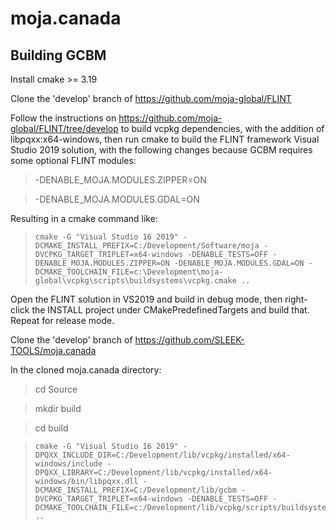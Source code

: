 # moja.canada

## Building GCBM

Install cmake >= 3.19

Clone the 'develop' branch of https://github.com/moja-global/FLINT

Follow the instructions on https://github.com/moja-global/FLINT/tree/develop to build vcpkg dependencies, with the addition of libpqxx:x64-windows, then run cmake to build the FLINT framework Visual Studio 2019 solution, with the following changes because GCBM requires some optional FLINT modules:

> -DENABLE_MOJA.MODULES.ZIPPER=ON

> -DENABLE_MOJA.MODULES.GDAL=ON

Resulting in a cmake command like:

>     cmake -G "Visual Studio 16 2019" -DCMAKE_INSTALL_PREFIX=C:/Development/Software/moja -DVCPKG_TARGET_TRIPLET=x64-windows -DENABLE_TESTS=OFF -DENABLE_MOJA.MODULES.ZIPPER=ON -DENABLE_MOJA.MODULES.GDAL=ON -DCMAKE_TOOLCHAIN_FILE=c:\Development\moja-global\vcpkg\scripts\buildsystems\vcpkg.cmake ..

Open the FLINT solution in VS2019 and build in debug mode, then right-click the INSTALL project under CMakePredefinedTargets and build that. Repeat for release mode.

Clone the 'develop' branch of https://github.com/SLEEK-TOOLS/moja.canada

In the cloned moja.canada directory:
> cd Source

> mkdir build

> cd build

> 	  cmake -G "Visual Studio 16 2019" -DPQXX_INCLUDE_DIR=C:/Development/lib/vcpkg/installed/x64-windows/include -DPQXX_LIBRARY=C:/Development/lib/vcpkg/installed/x64-windows/bin/libpqxx.dll -DCMAKE_INSTALL_PREFIX=C:/Development/lib/gcbm -DVCPKG_TARGET_TRIPLET=x64-windows -DENABLE_TESTS=OFF -DCMAKE_TOOLCHAIN_FILE=c:/Development/lib/vcpkg/scripts/buildsystems/vcpkg.cmake ..
